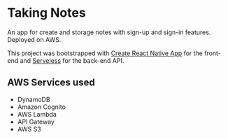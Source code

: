 # Taking Notes #
An app for create and storage notes with sign-up and sign-in features. Deployed on AWS.

This project was bootstrapped with [Create React Native App](https://github.com/react-community/create-react-native-app) for the front-end and [Serveless](https://github.com/react-community/create-react-native-app) for the back-end API.

## AWS Services used ##
- DynamoDB
- Amazon Cognito
- AWS Lambda
- API Gateway
- AWS S3